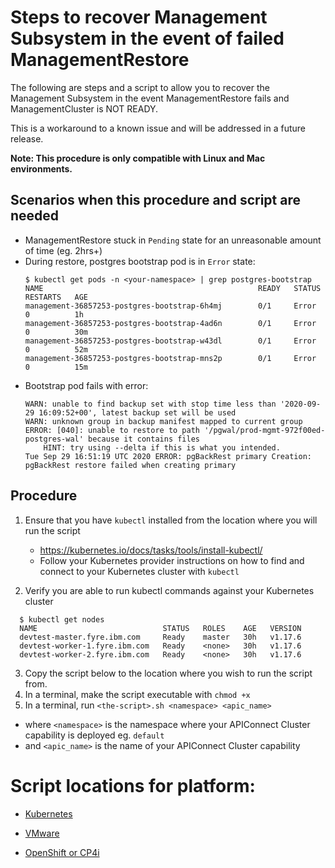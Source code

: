 # Steps to recover Management Subsystem in the event of failed ManagementRestore

The following are steps and a script to allow you to recover the Management Subsystem in the event ManagementRestore fails and ManagementCluster is NOT READY.

This is a workaround to a known issue and will be addressed in a future release.

**Note: This procedure is only compatible with Linux and Mac environments.**

## Scenarios when this procedure and script are needed

- ManagementRestore stuck in `Pending` state for an unreasonable amount of time (eg. 2hrs+)
- During restore, postgres bootstrap pod is in `Error` state:
    ```
    $ kubectl get pods -n <your-namespace> | grep postgres-bootstrap
    NAME                                                READY   STATUS             RESTARTS   AGE
    management-36857253-postgres-bootstrap-6h4mj        0/1     Error              0          1h
    management-36857253-postgres-bootstrap-4ad6n        0/1     Error              0          30m
    management-36857253-postgres-bootstrap-w43dl        0/1     Error              0          52m
    management-36857253-postgres-bootstrap-mns2p        0/1     Error              0          15m
    ```
- Bootstrap pod fails with error:
    ```
    WARN: unable to find backup set with stop time less than '2020-09-29 16:09:52+00', latest backup set will be used
    WARN: unknown group in backup manifest mapped to current group
    ERROR: [040]: unable to restore to path '/pgwal/prod-mgmt-972f00ed-postgres-wal' because it contains files
        HINT: try using --delta if this is what you intended.
    Tue Sep 29 16:51:19 UTC 2020 ERROR: pgBackRest primary Creation: pgBackRest restore failed when creating primary
    ```

## Procedure

1. Ensure that you have `kubectl` installed from the location where you will run the script
   - https://kubernetes.io/docs/tasks/tools/install-kubectl/
   - Follow your Kubernetes provider instructions on how to find and connect to your Kubernetes cluster with `kubectl`

2. Verify you are able to run kubectl commands against your Kubernetes cluster
  ```
    $ kubectl get nodes
    NAME                            STATUS   ROLES    AGE   VERSION
    devtest-master.fyre.ibm.com     Ready    master   30h   v1.17.6
    devtest-worker-1.fyre.ibm.com   Ready    <none>   30h   v1.17.6
    devtest-worker-2.fyre.ibm.com   Ready    <none>   30h   v1.17.6
  ```
3. Copy the script below to the location where you wish to run the script from.
4. In a terminal, make the script executable with `chmod +x`
5. In a terminal, run `<the-script>.sh <namespace> <apic_name>`
  - where `<namespace>` is the namespace where your APIConnect Cluster capability is deployed eg. `default`
  - and `<apic_name>` is the name of your APIConnect Cluster capability

# Script locations for platform:

- [Kubernetes](recover-failed-mgmt-restore-k8s.sh)

- [VMware](recover-failed-mgmt-restore-ova.sh)
  
- [OpenShift or CP4i](recover-failed-mgmt-restore-cp4i.sh)
